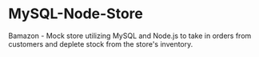 # MySQL-Node-Store
Bamazon - Mock store utilizing MySQL and Node.js to take in orders from customers and deplete stock from the store's inventory.
